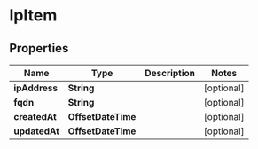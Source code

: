 

# IpItem


## Properties

| Name | Type | Description | Notes |
|------------ | ------------- | ------------- | -------------|
|**ipAddress** | **String** |  |  [optional] |
|**fqdn** | **String** |  |  [optional] |
|**createdAt** | **OffsetDateTime** |  |  [optional] |
|**updatedAt** | **OffsetDateTime** |  |  [optional] |



